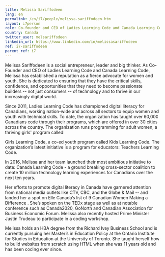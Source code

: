 ```yaml
---
title: Melissa Sariffodeen
lang: en
permalink: /en/i7/people/melissa-sariffodeen.htm
layout: i7person
role: Co-founder and CEO of Ladies Learning Code and Canada Learning Code
country: Canada
twitter_user: melsariffodeen
linkedin_url: https://www.linkedin.com/in/melissasariffodeen 
ref: i7-sariffodeen
parent_ref: i7
---
```

Melissa  Sariffodeen is a social entrepreneur, leader and big thinker. As Co-Founder and CEO of Ladies Learning Code and Canada Learning Code, Melissa has established a reputation as a fierce advocate for women and youth. She is dedicated to ensuring that they have the critical skills, confidence, and opportunities that they need to become passionate builders -- not just consumers -- of technology and to thrive in our increasingly digital world.

Since 2011, Ladies Learning Code has championed digital literacy for Canadians, working nation-wide and across all sectors to equip women and youth with technical skills. To date, the organization has taught over 60,000 Canadians code through their programs, which are offered in over 30 cities across the country. The organization runs programming for adult women, a thriving girls' program called

Girls Learning Code, a co-ed youth program called Kids Learning Code. The organization’s latest initiative is a program for educators: Teachers Learning Code.

In 2016, Melissa and her team launched their most ambitious initiative to date:  Canada Learning Code - a ground breaking cross-sector coalition to create 10 million technology learning experiences for Canadians over the next ten years.

Her efforts to promote digital literacy in Canada have garnered attention from national media outlets like CTV, CBC, and the Globe & Mail -- and landed her a spot on Elle Canada’s list of 9 Canadian Women Making a Difference . She’s spoken on the TEDx stage as well as at notable conference such as Canada2020, GoNorth and Canadian Association for Business Economic Forum. Melissa also recently hosted Prime Minister Justin Trudeau to participate in a coding workshop.

Melissa holds an HBA degree from the Richard Ivey Business School and is currently pursuing her Master’s in Education Policy at the Ontario Institute for Studies in Education at the University of Toronto. She taught herself how to build websites from scratch using HTML when she was 11 years old and has been coding ever since.